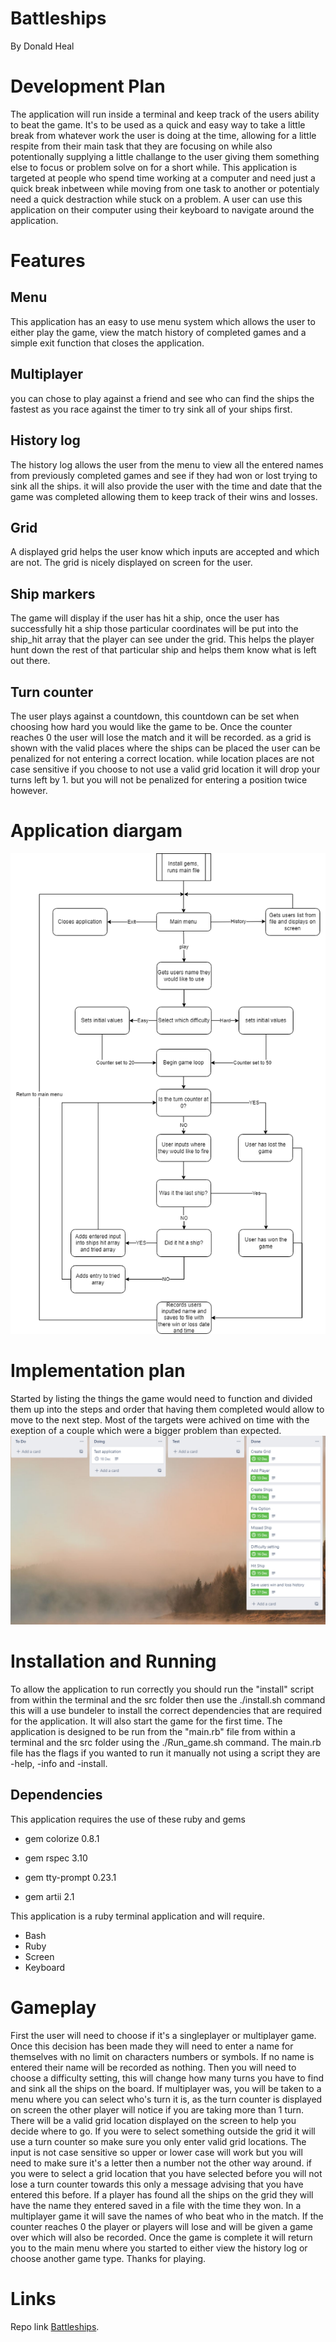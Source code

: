 # Battleships

By Donald Heal

# Development Plan

The application will run inside a terminal and keep track of the users ability to beat the game.
It's to be used as a quick and easy way to take a little break from whatever work the user is doing at the time, allowing for a little respite from their main task that they are focusing on while also potentionally supplying a little challange to the user giving them something else to focus or problem solve on for a short while.
This application is targeted at people who spend time working at a computer and need just a quick break inbetween while moving from one task to another or potentialy need a quick destraction while stuck on a problem.
A user can use this application on their computer using their keyboard to navigate around the application.

# Features

## Menu

This application has an easy to use menu system which allows the user to either play the game, view the match history of completed games and a simple exit function that closes the application.

## Multiplayer
you can chose to play against a friend and see who can find the ships the fastest as you race against the timer to try sink all of your ships first.

## History log

The history log allows the user from the menu to view all the entered names from previously completed games and see if they had won or lost trying to sink all the ships. it will also provide the user with the time and date that the game was completed allowing them to keep track of their wins and losses.

## Grid

A displayed grid helps the user know which inputs are accepted and which are not. The grid is nicely displayed on screen for the user.

## Ship markers

The game will display if the user has hit a ship, once the user has successfully hit a ship those particular coordinates will be put into the ship_hit array that the player can see under the grid. This helps the player hunt down the rest of that particular ship and helps them know what is left out there.

## Turn counter

The user plays against a countdown, this countdown can be set when choosing how hard you would like the game to be. Once the counter reaches 0 the user will lose the match and it will be recorded. as a grid is shown with the valid places where the ships can be placed the user can be penalized for not entering a correct location. while location places are not case sensitive if you choose to not use a valid grid location it will drop your turns left by 1. but you will not be penalized for entering a position twice however.

# Application diargam

![Diagram](docs/Flowchart.png)

# Implementation plan
Started by listing the things the game would need to function and divided them up into the steps and order that having them completed would allow to move to the next step. Most of the targets were achived on time with the exeption of a couple which were a bigger problem than expected.
![Diagram](docs/Implementation.png)
# Installation and Running
To allow the application to run correctly you should run the "install" script from within the terminal and the src folder then use the ./install.sh command this will a use bundeler to install the correct dependencies that are required for the application. It will also start the game for the first time. 
The application is designed to be run from the "main.rb" file from within a terminal and the src folder using the ./Run_game.sh command. The main.rb file has the flags if you wanted to run it manually not using a script they are -help, -info and -install.

## Dependencies

This application requires the use of these ruby and gems

- gem colorize 0.8.1

- gem rspec 3.10

- gem tty-prompt 0.23.1

- gem artii  2.1

This application is a ruby terminal application and will require.
- Bash
- Ruby
- Screen
- Keyboard

# Gameplay
First the user will need to choose if it's a singleplayer or multiplayer game. Once this decision has been made they will need to enter a name for themselves with no limit on characters numbers or symbols. If no name is entered their name will be recorded as nothing. Then you will need to choose a difficulty setting, this will change how many turns you have to find and sink all the ships on the board. If multiplayer was, you will be taken to a menu where you can select who's turn it is, as the turn counter is displayed on screen the other player will notice if you are taking more than 1 turn. There will be a valid grid location displayed on the screen to help you decide where to go. If you were to select something outside the grid it will use a turn counter so make sure you only enter valid grid locations. The input is not case sensitive so upper or lower case will work but you will need to make sure it's a letter then a number not the other way around. if you were to select a grid location that you have selected before you will not lose a turn counter towards this only a message advising that you have entered this before. If a player has found all the ships on the grid they will have the name they entered saved in a file with the time they won. In a multiplayer game it will save the names of who beat who in the match. If the counter reaches 0 the player or players will lose and will be given a game over which will also be recorded. Once the game is complete it will return you to the main menu where you started to either view the history log or choose another game type. Thanks for playing.

# Links

Repo link [Battleships](https://github.com/Don-Heal/DonaldHeal_T1A3 "Battleships").
